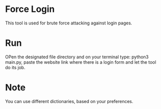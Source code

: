 # Force Login
This tool is used for brute force attacking against login pages.

# Run
OPen the designated file directory and on your terminal type: python3 main.py, paste the website link where there is a login form and let the tool do its job.

# Note
You can use different dictionaries, based on your preferences.

